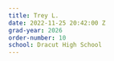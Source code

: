 ```yaml
---
title: Trey L.
date: 2022-11-25 20:42:00 Z
grad-year: 2026
order-number: 10
school: Dracut High School
---
```


